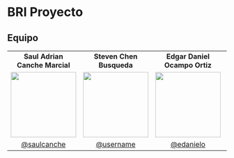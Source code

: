 # BRI Proyecto
## Equipo

<table align="center">
  <tr>
    <td align="center"><strong> Saul Adrian Canche Marcial</strong></td>
    <td align="center"><strong> Steven Chen Busqueda</strong></td>
    <td align="center"><strong> Edgar Daniel Ocampo Ortiz</strong></td>
     <td align="center"><strong> Julian Alejandro Rodriguez Jaime </strong></td>
  </tr>
  <tr>
    <td align="center">
      <a href="https://github.com/saulcanche">
        <img src="https://github.com/saulcanche.png" width="150">
      </a>
    </td>
    <td align="center">
      <a href="https://github.com/Steven">
        <img src="https://github.com/yahir.png" width="150">
      </a>
    </td>
    <td align="center">
      <a href="https://github.com/edanielo">
        <img src="https://github.com/edanielo.png" width="150">
      </a>
    </td>
      <td align="center">
      <a href="https://github.com/julian">
        <img src="https://github.com/Alrox97.png" width="150">
      </a>
    </td>
  </tr>
  <tr>
    <td align="center">
      <a href="https://github.com/saulcanche">@saulcanche</a>
    </td>
    <td align="center">
      <a href="https://github.com/username">@username</a>
    </td>
    <td align="center">
      <a href="https://github.com/edanielo">@edanielo</a>
    </td>
      <td align="center">
      <a href="https://github.com/username">@username</a>
    </td>
  </tr>
</table>

